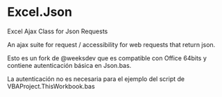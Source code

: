 Excel.Json
==========

Excel Ajax Class for Json Requests

An ajax suite for request / accessibility for web requests that return json.


Esto es un fork de @weeksdev que es compatible con Office 64bits y contiene autenticación básica en Json.bas.

La autenticación no es necesaria para el ejemplo del script de VBAProject.ThisWorkbook.bas
